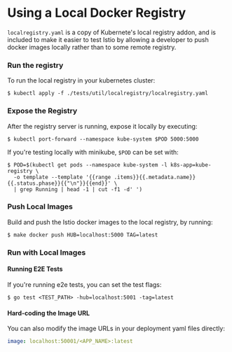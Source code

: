 # Using a Local Docker Registry

`localregistry.yaml` is a copy of Kubernete's local registry addon, and is included to make it easier to test
Istio by allowing a developer to push docker images locally rather than to some remote registry.

### Run the registry
To run the local registry in your kubernetes cluster:

```shell
$ kubectl apply -f ./tests/util/localregistry/localregistry.yaml
```

### Expose the Registry

After the registry server is running, expose it locally by executing:

```shell
$ kubectl port-forward --namespace kube-system $POD 5000:5000
```

If you're testing locally with minikube, `$POD` can be set with:

```shell
$ POD=$(kubectl get pods --namespace kube-system -l k8s-app=kube-registry \
  -o template --template '{{range .items}}{{.metadata.name}} {{.status.phase}}{{"\n"}}{{end}}' \
  | grep Running | head -1 | cut -f1 -d' ')
```

### Push Local Images

Build and push the Istio docker images to the local registry, by running:

```shell
$ make docker push HUB=localhost:5000 TAG=latest
```

### Run with Local Images

#### Running E2E Tests
If you're running e2e tests, you can set the test flags:

```shell
$ go test <TEST_PATH> -hub=localhost:5001 -tag=latest
```

#### Hard-coding the Image URL

You can also modify the image URLs in your deployment yaml files directly:

```yaml
image: localhost:50001/<APP_NAME>:latest
```

